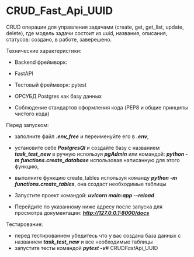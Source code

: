# CRUD_Fast_Api_UUID
CRUD операции для управления задачами (create, get, get_list, update, delete), где модель задачи состоит из uuid, названия, описания, статусов: создано, в работе, заверешено.


Технические характеристики:
- Backend фреймворк:
- FastAPI 

- Тестовый фреймворк:
  pytest
- ОРСУБД Postgres как базу данных
- Соблюдение стандартов оформления кода (PEP8 и общие принципы чистого кода)


Перед запуском: 
- заполните файл ***.env_free*** и переименуйте его в ***.env***,
- установите себе ***PostgresQl*** и создайте базу с названием ***task_test_new*** в ручную
используя ***pgAdmin*** или командой: ***python -m functions.create_database*** использовав написанную для этого функцию,
- выполните функцию create_tables используя команду ***python -m functions.create_tables***, она создаст необходимые таблицы
  
- Запустите проект командой:
***uvicorn main:app --reload***  

- Перейдите по указанному ниже адресу после запуска для просмотра документации:
***http://127.0.0.1:8000/docs***   


Тестирование:
- перед тестированием убедитесь что у вас создана база данных с названием ***task_test_new***
и все необходимые таблицы
- запустите тесты командой ***pytest -v***#   C R U D _ F a s t _ A p i _ U U I D 
 
 